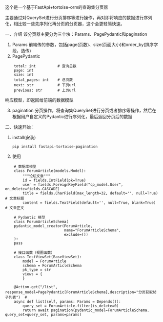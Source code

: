 这个是一个基于FastApi+tortoise-orm的查询集分页器

主要通过对QuerySet进行分页排序等进行操作，再对即将响应的数据进行序列化，相比较一些先序列化再分页的分页器，这个会更轻简快速。

一、介绍
该分页器主要分为三个块：Params、PagePydantic和pagination
1. Params
   前端传的参数，包括page(页数)、size(页面大小)和order_by(排序字段，选传)
2. PagePydantic
``` data: Sequence[T]   # 查询数据列表
    total: int          # 查询总数
    page: int
    size: int
    total_pages: int    # 总页数
    next: str           # 下页url
    previous: str       # 上页url
```
   响应模型，即返回给前端的数据模型
   
3. pagination
分页操作，将查询集QuerySet进行分页或者排序等操作，然后在根据用户自定义的Pydantic进行序列化，最后返回分页后的数据

二、快速开始：
1. install(安装)
   ```
   pip install fastapi-tortoise-pagination
    ```
2. 使用
```
    # 数据库模型
    class ForumArticle(models.Model):
        """论坛文章"""
        id = fields.IntField(pk=True)
        user = fields.ForeignKeyField("cp_model.User", on_delete=fields.CASCADE)
        title = fields.CharField(max_length=32, default='', null=True)  # 文章标题
        content = fields.TextField(default='', null=True, blank=True)  # 文章正文

    # Pydantic 模型
    class ForumArticleSchema(
    pydantic_model_creator(ForumArticle,
                           name="ForumArticleSchema",
                           exclude=())
    ):
    pass

    # 接口函数（视图函数）
    class TestViewSet(BaseViewSet):
        model = ForumArticle
        schema = ForumArticleSchema
        pk_type = str
        views = {
        }

    @Action.get("/list",  response_model=PagePydantic[ForumArticleSchema],description="分页获取帖子列表")  #
    async def list(self, params: Params = Depends()):
        query_set = ForumArticle.filter(is_delete=0)
        return await pagination(pydantic_model=ForumArticleSchema, query_set=query_set, params=params)

```
